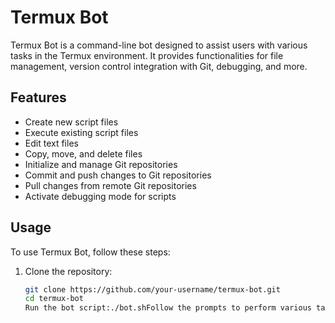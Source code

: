 # Termux Bot

Termux Bot is a command-line bot designed to assist users with various tasks in the Termux environment. It provides functionalities for file management, version control integration with Git, debugging, and more.

## Features
- Create new script files
- Execute existing script files
- Edit text files
- Copy, move, and delete files
- Initialize and manage Git repositories
- Commit and push changes to Git repositories
- Pull changes from remote Git repositories
- Activate debugging mode for scripts

## Usage
To use Termux Bot, follow these steps:

1. Clone the repository:
   ```bash
   git clone https://github.com/your-username/termux-bot.git
   cd termux-bot
   Run the bot script:./bot.shFollow the prompts to perform various tasks such as creating files, executing scripts, managing files, and working with Git.Refer to the help menu for assistance on available commands and their usage.RequirementsTermux environmentGit (for version control integration)LicenseThis project is licensed under the MIT License - see the LICENSE file for details.ContributingContributions are welcome! If you have any suggestions, bug reports, or feature requests, please open an issue or submit a pull request.AcknowledgementsSpecial thanks to OpenAI for their support and guidance.
